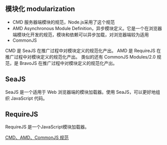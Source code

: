 ## 模块化 modularization

* CMD 服务器端模块的规范，Node.js采用了这个规范
* AMD Asynchronous Module Definition，异步模块定义。它是一个在浏览器端模块化开发的规范，模块和依赖可以异步加载，对浏览器端较为适用
* CommonJS 

CMD 是 SeaJS 在推广过程中对模块定义的规范化产出。
AMD 是 RequireJS 在推广过程中对模块定义的规范化产出。
类似的还有 CommonJS Modules/2.0 规范，是 BravoJS 在推广过程中对模块定义的规范化产出。

## SeaJS
SeaJS 是一个适用于 Web 浏览器端的模块加载器。使用 SeaJS，可以更好地组织 JavaScript 代码。

## RequireJS
RequireJS 是一个JavaScript模块加载器。


[CMD、AMD、CommonJS 规范](https://www.jianshu.com/p/5eb49f5c5196)